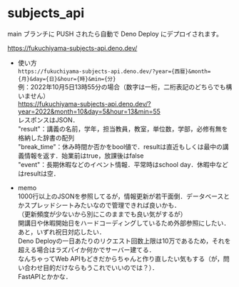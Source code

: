 # subjects_api

main ブランチに PUSH されたら自動で Deno Deploy にデプロイされます。

https://fukuchiyama-subjects-api.deno.dev/


- 使い方  
`https://fukuchiyama-subjects-api.deno.dev/?year={西暦}&month={月}&day={日}&hour={時}&min={分}`  
例：2022年10月5日13時55分の場合（数字は一桁，二桁表記のどちらでも構いません）  
https://fukuchiyama-subjects-api.deno.dev/?year=2022&month=10&day=5&hour=13&min=55  
レスポンスはJSON．  
"result"：講義の名前，学年，担当教員，教室，単位数，学部，必修有無を格納した辞書の配列  
"break_time"：休み時間か否かをbool値で．resultは直近もしくは最中の講義情報を返す．始業前はtrue，放課後はfalse  
"event"：長期休暇などのイベント情報．平常時はschool day．休暇中などはresultは空．  

- memo  
1000行以上のJSONを参照してるが，情報更新が若干面倒．データベースとかスプレッドシートみたいなので管理できれば良いかも．  
（更新頻度が少ないから別にこのままでも良い気がするが）  
開講日や休暇開始日をハードコーディングしているため外部参照にしたい．  
あと，いずれ祝日対応したい．  
Deno Deployの一日あたりのリクエスト回数上限は10万であるため，それを超える場合はラズパイか何かでサーバー建てる．  
なんちゃってWeb APIもどきだからちゃんと作り直したい気もする（が，問い合わせ目的だけならもうこれでいいのでは？）．  
FastAPIとかかな．  


